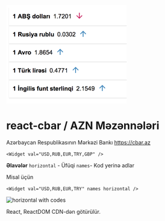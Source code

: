 ![vertical with name](screen2.png)


# react-cbar / AZN Məzənnələri
Azərbaycan Respublikasının Mərkəzi Bankı https://cbar.az

```
<Widget val="USD,RUB,EUR,TRY,GBP" />
```

**Əlavələr**
```horizontal``` - Üfüqi
```names```- Kod yerinə adlar

Misal üçün
```
<Widget val="USD,RUB,EUR,TRY" names horizontal />
```
![horizontal with codes](screen1.png)


React, ReactDOM CDN-dən götürülür.

